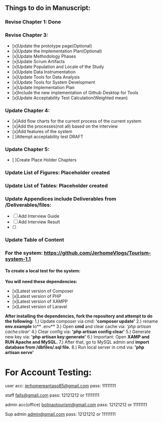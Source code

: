 ## Things to do in Manuscript:
### Revise Chapter 1: Done
### Revise Chapter 3:
- [x]Update the prototype page(Optional)
- [x]Update the Implementation Plan(Optional)
- [x]Update Methodology Phases
- [x]Update Scrum Artifacts
- [x]Update Population and Locale of the Study
- [x]Update Data Instrumentation
- [x]Update Tools for Data Analysis
- [x]Update Tools for System Development
- [x]Update Implementation Plan
- [x]Include the new implementation of Github Desktop for Tools
- [x]Update Acceptability Test Calculation(Weighted mean)
### Update Chapter 4:
- [x]Add flow charts for the current process of the current system
- [x]Add the processes(not all) based on the interview 
- [x]Add features of the system 
- [ ]Attempt acceptability test DRAFT
### Update Chapter 5:
- [ ]Create Place Holder Chapters
### Update List of Figures: Placeholder created
### Update List of Tables: Placeholder created
### Update Appendices include Deliverables from /Deliverables/files:
- [ ] Add Interview Guide
- [ ] Add Interview Result
- [ ] 
### Update Table of Content

### For the system: https://github.com/JerhomeVlogs/Tourism-system-1.1
#### To create a local test for the system:
**You will need these dependencies:**
- [x]Latest version of Composer
- [x]Latest version of PHP
- [x]Latest version of XAMPP
- [x]Latest version of Laravel

**After installing the dependencies, fork the repository and attempt to do the following:**
1.) Update composer via cmd: **'composer update'**
2.) rename **env.example** to** .env**
3.) Open **cmd** and clear cache via: *'php artisan cache:clear'*
4.) Clear config via: **'php artisan config:clear'**
5.) Generate new key via: **'php artisan key:generate'**
6.) Important: Open **XAMP and RUN Apache and MySQL.**
7.) After that, go to MySQL admin and **import database from /dbfiles/.sql file.**
8.) Run local server in cmd via: **'php artisan serve'**



# For Account Testing:
user acc:
jerhomereantaso85@gmail.com
pass: 11111111

staff
falls@gmail.com
pass: 12121212 or 11111111

admin acc(office)
bolinaotourism@gmail.com
pass: 12121212 or 11111111

Sup admin
admin@gmail.com
pass: 12121212 or 11111111